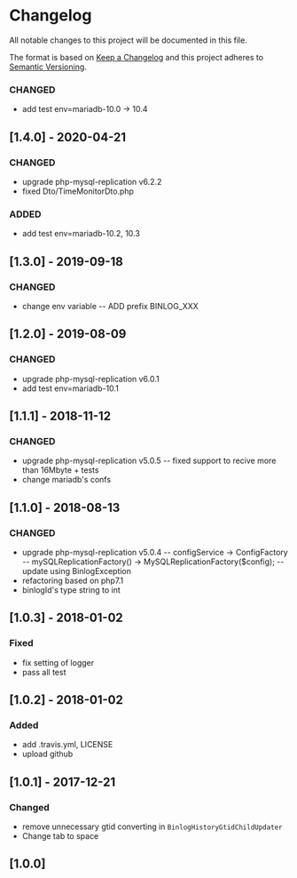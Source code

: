 # Changelog
All notable changes to this project will be documented in this file.

The format is based on [Keep a Changelog](http://keepachangelog.com/en/1.0.0/)
and this project adheres to [Semantic Versioning](http://semver.org/spec/v2.0.0.html).

### CHANGED
- add test env=mariadb-10.0 -> 10.4

## [1.4.0] - 2020-04-21
### CHANGED
- upgrade php-mysql-replication v6.2.2
- fixed Dto/TimeMonitorDto.php

### ADDED
- add test env=mariadb-10.2, 10.3

## [1.3.0] - 2019-09-18
### CHANGED
- change env variable
-- ADD prefix BINLOG_XXX

## [1.2.0] - 2019-08-09
### CHANGED
- upgrade php-mysql-replication v6.0.1
- add test env=mariadb-10.1

## [1.1.1] - 2018-11-12
### CHANGED
- upgrade php-mysql-replication v5.0.5
-- fixed support to recive more than 16Mbyte + tests
- change mariadb's confs

## [1.1.0] - 2018-08-13

### CHANGED
- upgrade php-mysql-replication v5.0.4
-- configService -> ConfigFactory
-- mySQLReplicationFactory() -> MySQLReplicationFactory($config);
-- update using BinlogException
- refactoring based on php7.1
- binlogId's type string to int

## [1.0.3] - 2018-01-02

### Fixed
- fix setting of logger
- pass all test

## [1.0.2] - 2018-01-02

### Added
- add .travis.yml, LICENSE
- upload github

## [1.0.1] - 2017-12-21

### Changed
- remove unnecessary gtid converting in `BinlogHistoryGtidChildUpdater`
- Change tab to space

## [1.0.0]
